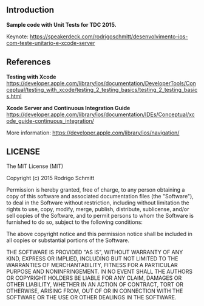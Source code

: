 Introduction
------------

<b>Sample code with Unit Tests for TDC 2015.</b>

Keynote: https://speakerdeck.com/rodrigoschmitt/desenvolvimento-ios-com-teste-unitario-e-xcode-server

References
------------

<b>Testing with Xcode</b><br>
https://developer.apple.com/library/ios/documentation/DeveloperTools/Conceptual/testing_with_xcode/testing_2_testing_basics/testing_2_testing_basics.html

<b>Xcode Server and Continuous Integration Guide</b>
https://developer.apple.com/library/ios/documentation/IDEs/Conceptual/xcode_guide-continuous_integration/

More information: https://developer.apple.com/library/ios/navigation/

LICENSE
--------------

The MIT License (MIT)

Copyright (c) 2015 Rodrigo Schmitt

Permission is hereby granted, free of charge, to any person obtaining a copy
of this software and associated documentation files (the "Software"), to deal
in the Software without restriction, including without limitation the rights
to use, copy, modify, merge, publish, distribute, sublicense, and/or sell
copies of the Software, and to permit persons to whom the Software is
furnished to do so, subject to the following conditions:

The above copyright notice and this permission notice shall be included in all
copies or substantial portions of the Software.

THE SOFTWARE IS PROVIDED "AS IS", WITHOUT WARRANTY OF ANY KIND, EXPRESS OR
IMPLIED, INCLUDING BUT NOT LIMITED TO THE WARRANTIES OF MERCHANTABILITY,
FITNESS FOR A PARTICULAR PURPOSE AND NONINFRINGEMENT. IN NO EVENT SHALL THE
AUTHORS OR COPYRIGHT HOLDERS BE LIABLE FOR ANY CLAIM, DAMAGES OR OTHER
LIABILITY, WHETHER IN AN ACTION OF CONTRACT, TORT OR OTHERWISE, ARISING FROM,
OUT OF OR IN CONNECTION WITH THE SOFTWARE OR THE USE OR OTHER DEALINGS IN THE
SOFTWARE.
